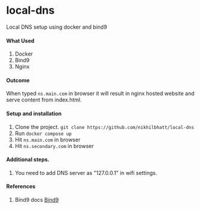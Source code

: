 # local-dns
Local DNS setup using docker and bind9

#### What Used
1. Docker
2. Bind9
3. Nginx

#### Outcome
When typed `ns.main.com` in browser it will result in nginx hosted website and serve content from index.html.

#### Setup and installation
1. Clone the project. `git clone https://github.com/nikhilbhatt/local-dns`
2. Run `docker compose up`
3. Hit `ns.main.com` in browser
4. Hit `ns.secondary.com` in browser

#### Additional steps.
1. You need to add DNS server as "127.0.0.1" in wifi settings.

#### References
1. Bind9 docs [Bind9](https://bind9.readthedocs.io/en/v9.18.14/chapter3.html)

